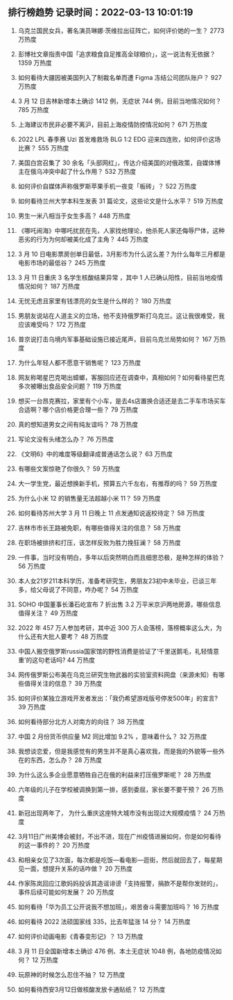 
## 排行榜趋势 记录时间：2022-03-13 10:01:19
  
  1. 乌克兰国民女兵，著名演员琳娜·茨维拉出征阵亡，如何评价她的一生？ 2773 万热度
    
  2. 彭博社文章指责中国「追求粮食自足推高全球粮价」，这一说法有无依据？ 1359 万热度
    
  3. 如何看待大疆因被美国列入了制裁名单而遭 Figma 冻结公司团队账户？ 927 万热度
    
  4. 3 月 12 日吉林新增本土确诊 1412 例，无症状 744 例，目前当地情况如何？ 785 万热度
    
  5. 上海建议市民非必要不离沪，目前上海疫情防控情况如何？ 671 万热度
    
  6. 2022 LPL 春季赛 Uzi 首发难救场 BLG 1:2 EDG 迎来四连败，如何评价这场比赛？ 555 万热度
    
  7. 美国白宫召集了 30 余名「头部网红」，传达介绍美国的对俄政策，自媒体博主在俄乌冲突中起了什么作用？ 532 万热度
    
  8. 如何评价自媒体声称俄罗斯苹果手机一夜变「板砖」？ 522 万热度
    
  9. 如何看待兰州大学本科生发表 31 篇论文，这些论文是什么水平？ 519 万热度
    
  10. 男生一米八相当于女生多高？ 448 万热度
    
  11. 《哪吒闹海》中哪吒扰民在先，人家找他理论，他杀死人家还侮辱尸体，这种恶劣的行为为何却被美化成了主角？ 445 万热度
    
  12. 3 月 10 日电影票房创单日最低，3月影市为什么这么差？为什么每年三月都是电影市场的最低谷？ 245 万热度
    
  13. 3 月 11 日重庆 3 名学生核酸结果异常 ，其中 1 人已确认阳性，目前当地疫情情况如何？ 187 万热度
    
  14. 无忧无虑且家里有钱漂亮的女生是什么样的？ 180 万热度
    
  15. 男朋友说站在人道主义的立场，他不支持俄罗斯打乌克兰。这让我很难受，我应该难受吗？ 172 万热度
    
  16. 普京说打击乌境内军事基础设施已接近尾声，目前乌克兰局势如何？ 167 万热度
    
  17. 为什么年轻人都不愿意干销售呢？ 123 万热度
    
  18. 网友称喝星巴克喝出蟑螂，客服回应还在调查中，真相如何？如何看待星巴克多次被曝出食品安全问题？ 119 万热度
    
  19. 想买一台昂克赛拉，家里有个小车，是去4s店置换合适还是去二手车市场买车合适啊？哪个店价格更合理一些？ 79 万热度
    
  20. 真的想知道男女之间有纯友谊吗？ 78 万热度
    
  21. 写论文没有头绪怎么办？ 76 万热度
    
  22. 《文明6》中的难度等级翻译成普通话怎么说？ 63 万热度
    
  23. 有哪些文案惊艳了你很久？ 59 万热度
    
  24. 大一学生党，最近想换新手机，预算五六千左右，有推荐的吗？ 59 万热度
    
  25. 为什么小米 12 的销售量无法超越小米 11？ 59 万热度
    
  26. 如何看待苏州大学 3 月 11 日晚上 11 点发通知说返校待定？ 58 万热度
    
  27. 吉林市市长王路被免职，有哪些值得关注的信息？ 58 万热度
    
  28. 在职场被排挤和打压，该怎样反败为胜力挽狂澜？ 58 万热度
    
  29. 一件事，当时没有明白，多年以后突然明白而且细思恐极，是种怎样的体验？ 56 万热度
    
  30. 本人女21岁211本科学历，准备考研究生，男朋友23初中未毕业，已谈三年多，给父母说了不同意，咋办呢？ 54 万热度
    
  31. SOHO 中国董事长潘石屹宣布 7 折出售 3.2 万平米京沪两地房源，哪些信息值得关注？ 49 万热度
    
  32. 2022 年 457 万人参加考研，其中近 300 万人会落榜，落榜概率这么大，为什么还有大批人要考？ 48 万热度
    
  33. 中国人搬空俄罗斯russia国家馆的野性消费是验证了‘千里送鹅毛，礼轻情意重’的这句老话吗? 44 万热度
    
  34. 网传俄罗斯公布美在乌克兰研究生物武器的实验室资料网盘（来源未知）有哪些值得关注的信息？ 39 万热度
    
  35. 如何评价某独立游戏开发者发出：「我仍希望游戏版号停发500年」的宣言? 39 万热度
    
  36. 如何看待部分北方人对南方的向往？ 38 万热度
    
  37. 中国 2 月份货币供应量 M2 同比增加 9.2% ，意味着什么？ 32 万热度
    
  38. 我想谈恋爱，但是我感觉有的男生并不是真心喜欢我，而是我的外貌等一些外在的东西，怎么办？ 28 万热度
    
  39. 为什么这么多企业愿意牺牲自己在俄的利益来打压俄罗斯呢？ 28 万热度
    
  40. 六年级的儿子在学校被调换到第一排，感到委屈，家长要不要干预？ 26 万热度
    
  41. 新冠出现两年了， 为什么重庆这座特大城市没有出现过大规模疫情？ 24 万热度
    
  42. 3月11日广州美博会被封，不出不进，现在广州疫情进展如何，你是如何看待的这一事件的？ 20 万热度
    
  43. 和相亲女见了3次面，每次都是吃饭—看电影—逛街，然后就回去了，每星期见一面，想提升关系的话咋做？ 20 万热度
    
  44. 作家陈岚回应江歌妈妈投诉其造谣诽谤「支持报警，捐款不是帮你发财的」，事件后续可能如何发展？ 20 万热度
    
  45. 如何看待「华为员工公开说我不想加班」，艰苦奋斗需要加班吗？ 16 万热度
    
  46. 如何看待 2022 法硕国家线 335，比去年猛涨 14 分？ 14 万热度
    
  47. 如何评价动画电影《青春变形记》？ 13 万热度
    
  48. 3 月 11 日全国新增本土确诊 476 例、本土无症状 1048 例，各地防疫情况如何？ 12 万热度
    
  49. 玩原神的时候怎么忍住不抽？ 12 万热度
    
  50. 如何看待西安3月12日做核酸发放卡通贴纸？ 12 万热度
    